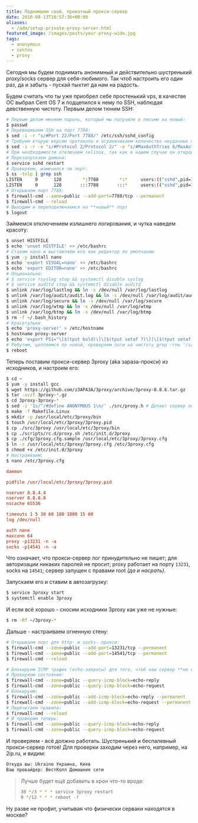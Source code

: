 ```yaml
---
title: Поднимаем свой, приватный прокси-сервер
date: 2016-08-13T10:57:36+00:00
aliases:
  - /adm/setup-private-proxy-server.html
featured_image: /images/posts/your-proxy-wide.jpg
tags:
  - anonymous
  - centos
  - proxy
---
```


Сегодня мы будем поднимать анонимный и действительно шустренький proxy/socks сервер для себя-любимого. Так чтоб настроить его один раз, да и забыть - пускай пыхтит да нам на радость.

Будем считать что ты уже приобрел себе простенький vps, в качестве ОС выбрал Cent OS 7 и подцепился к нему по SSH, наблюдая девственную чистоту. Первым делом тюним SSH:

<!--more-->

```bash
# Первым делом меняем пароль, который мы получили в письме на новый:
$ passwd
# Перевешиваем SSH на порт 7788:
$ sed -i -r "s/#Port 22/Port 7788/" /etc/ssh/sshd_config
# Требуем вторую версию протокола и ограничиваем количество неудачных попыток входа:
$ sed -i -r -e "s/#Protocol 2/Protocol 2/" -e "s/#MaxAuthTries 6/MaxAuthTries 1/" /etc/ssh/sshd_config
# При необходимости отключаем selinux, так как в нашем случае он откровенно лишний
# Перезапускаем демона:
$ service sshd restart
# Проверяем, изменился ли порт:
$ ss -tnlp | grep ssh
LISTEN     0      128        *:7788        *:*     users:(("sshd",pid=1029,fd=3))
LISTEN     0      128       :::7788       :::*     users:(("sshd",pid=1029,fd=4))
# Открываем порт 7788:
$ firewall-cmd --zone=public --add-port=7788/tcp --permanent
$ firewall-cmd --reload
# Выходим и переподключаемся на **новый** порт
$ logout
```

Займемся отключением излишнего логирования, и чутка наведем красоту:

```bash
$ unset HISTFILE
$ echo 'unset HISTFILE' >> /etc/bashrc
# Ставим нано и выставляем его как редактор по умолчанию
$ yum -y install nano
$ echo 'export VISUAL=nano' >> /etc/bashrc
$ echo 'export EDITOR=nano' >> /etc/bashrc
# Опционально:
# $ service rsyslog stop && systemctl disable syslog
# $ service auditd stop && systemctl disable auditd
$ unlink /var/log/lastlog && ln -s /dev/null /var/log/lastlog
$ unlink /var/log/audit/audit.log && ln -s /dev/null /var/log/audit/audit.log
$ unlink /var/log/secure && ln -s /dev/null /var/log/secure
$ unlink /var/log/wtmp && ln -s /dev/null /var/log/wtmp
$ unlink /var/log/btmp && ln -s /dev/null /var/log/btmp
$ rm -f ~/.bash_history
# Красотульки
$ echo 'proxy-server' > /etc/hostname
$ hostname proxy-server
$ echo 'export PS1="\[$(tput bold)\]\[$(tput setaf 7)\][\[$(tput setaf 1)\]\u\[$(tput setaf 7)\]@\[$(tput setaf 5)\]\h \[$(tput setaf 2)\]\w\[$(tput setaf 7)\]]\\$ \[$(tput sgr0)\]"' >> /etc/bashrc
# Ребутим, цепляемся по новой, проверяем логи на чистоту grep -rnw '/var' -e "%your_real_ap_addr%"
$ reboot
```

Теперь поставим прокси-сервер 3proxy (aka зараза-прокси) из исходников, и настроим его:

```bash
$ cd ~
$ yum -y install gcc
$ wget https://github.com/z3APA3A/3proxy/archive/3proxy-0.8.6.tar.gz
$ tar -xvzf 3proxy-*.gz
$ cd 3proxy-3proxy-*
$ sed -i '1s/^/#define ANONYMOUS 1\n/' ./src/proxy.h # Делает сервер полностью анонимным
$ make -f Makefile.Linux
$ mkdir -p /usr/local/etc/3proxy/bin
$ touch /usr/local/etc/3proxy/3proxy.pid
$ cp ./src/3proxy /usr/local/etc/3proxy/bin
$ cp ./scripts/rc.d/proxy.sh /etc/init.d/3proxy
$ cp ./cfg/3proxy.cfg.sample /usr/local/etc/3proxy/3proxy.cfg
$ ln -s /usr/local/etc/3proxy/3proxy.cfg /etc/3proxy.cfg
$ chmod +x /etc/init.d/3proxy
# Настраиваем:
$ nano /etc/3proxy.cfg
```

```ini
daemon

pidfile /usr/local/etc/3proxy/3proxy.pid

nserver 8.8.4.4
nserver 8.8.8.8
nscache 65536

timeouts 1 5 30 60 180 1800 15 60
log /dev/null

auth none
maxconn 64
proxy -p13231 -n -a
socks -p14541 -n -a
```

Что означает, что прокси-сервер лог принудительно не пишет; для авторизации никаких паролей не просит; proxy работает на порту `13231`, socks на `14541`; сервер запущен с правами root _(да и насрать)_.

Запускаем его и ставим в автозагрузку:

```bash
$ service 3proxy start
$ systemctl enable 3proxy
```

И если всё хорошо - сносим исходники 3proxy как уже не нужные:

```bash
$ rm -Rf ~/3proxy-*
```

Дальше - настраиваем огненную стену:

```bash
# Открываем порт для http- и socks- прокси:
$ firewall-cmd --zone=public --add-port=13231/tcp --permanent
$ firewall-cmd --zone=public --add-port=14541/tcp --permanent
$ firewall-cmd --reload

# Блокируем ICMP трафик (echo-запросы) для того, чтоб наш сервер **не отвечал** на пинги:
# Проверяем состояние:
$ firewall-cmd --zone=public --query-icmp-block=echo-reply
$ firewall-cmd --zone=public --query-icmp-block=echo-request
# Блокируем:
$ firewall-cmd --zone=public --add-icmp-block=echo-reply --permanent
$ firewall-cmd --zone=public --add-icmp-block=echo-request --permanent
# Перечитаем правила:
$ firewall-cmd --reload
# И проверим теперь:
$ firewall-cmd --zone=public --query-icmp-block=echo-reply
$ firewall-cmd --zone=public --query-icmp-block=echo-request
```

И проверяем - всё должно работать. Шустренький и беспалевный прокси-сервер готов! Для проверки заходим через него, например, на 2ip.ru, и видим:

```bash
Откуда вы: Ukraine Украина, Киев
Ваш провайдер: ВестКолл Домашние сети
```

> Лучше будет ещё добавить в крон что-то вроде:
>
> ```bash
> 30 */3 * * * service 3proxy restart
> 0 */12 * * * reboot -f
> ```

Ну разве не профит, учитывая что физически серваки находятся в москве?
